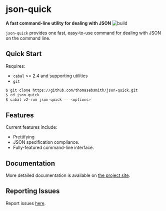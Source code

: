# json-quick
**A fast command-line utility for dealing with JSON**
![build](https://github.com/thomasebsmith/json-quick/workflows/build/badge.svg)

`json-quick` provides one fast, easy-to-use command for dealing with JSON
on the command line.

## Quick Start
Requires:
 - `cabal` >= 2.4 and supporting utilities
 - `git`

```sh
$ git clone https://github.com/thomasebsmith/json-quick.git
$ cd json-quick
$ cabal v2-run json-quick -- <options>
```

## Features
Current features include:
 - Prettifying
 - JSON specification compliance.
 - Fully-featured command-line interface.

## Documentation
More detailed documentation is available on
[the project site](https://thomasebsmith.github.io/json-quick).

## Reporting Issues
Report issues [here](https://github.com/thomasebsmith/json-quick/issues).
